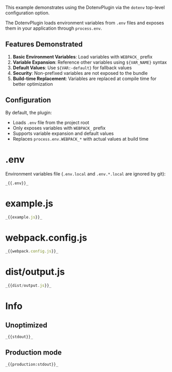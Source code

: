 This example demonstrates using the DotenvPlugin via the `dotenv` top-level configuration option.

The DotenvPlugin loads environment variables from `.env` files and exposes them in your application through `process.env`.

## Features Demonstrated

1. **Basic Environment Variables**: Load variables with `WEBPACK_` prefix
2. **Variable Expansion**: Reference other variables using `${VAR_NAME}` syntax
3. **Default Values**: Use `${VAR:-default}` for fallback values
4. **Security**: Non-prefixed variables are not exposed to the bundle
5. **Build-time Replacement**: Variables are replaced at compile time for better optimization

## Configuration

By default, the plugin:
- Loads `.env` file from the project root
- Only exposes variables with `WEBPACK_` prefix
- Supports variable expansion and default values
- Replaces `process.env.WEBPACK_*` with actual values at build time

# .env

Environment variables file (`.env.local` and `.env.*.local` are ignored by git):

```
_{{.env}}_
```

# example.js

```javascript
_{{example.js}}_
```

# webpack.config.js

```javascript
_{{webpack.config.js}}_
```

# dist/output.js

```javascript
_{{dist/output.js}}_
```

# Info

## Unoptimized

```
_{{stdout}}_
```

## Production mode

```
_{{production:stdout}}_
```
